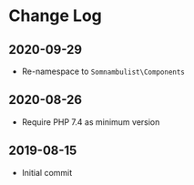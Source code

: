 Change Log
==========

2020-09-29
----------

 * Re-namespace to `Somnambulist\Components`

2020-08-26
----------

 * Require PHP 7.4 as minimum version

2019-08-15
----------

 * Initial commit
